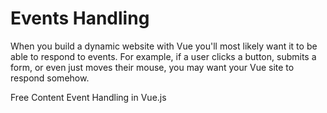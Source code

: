 # Events Handling

When you build a dynamic website with Vue you'll most likely want it to be able to respond to events. For example, if a user clicks a button, submits a form, or even just moves their mouse, you may want your Vue site to respond somehow.

<ResourceGroupTitle>Free Content</ResourceGroupTitle>
<BadgeLink colorScheme='blue' badgeText='Official Docs' href='https://vuejs.org/guide/essentials/event-handling.html'>Event Handling in Vue.js</BadgeLink>

